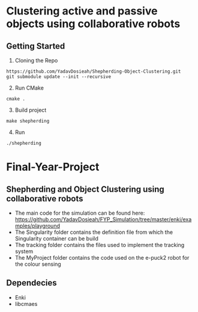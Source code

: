 # Clustering active and passive objects using collaborative robots

## Getting Started
1. Cloning the Repo
```
https://github.com/YadavDosieah/Shepherding-Object-Clustering.git
git submodule update --init --recursive
```
2. Run CMake 
```
cmake .
```
3. Build project
```
make shepherding
```
4. Run 
```
./shepherding
```

# Final-Year-Project

## Shepherding and Object Clustering using collaborative robots
* The main code for the simulation can be found here: https://github.com/YadavDosieah/FYP_Simulation/tree/master/enki/examples/playground
* The Singularity folder contains the definition file from which the Singularity container can be build
* The tracking folder contains the files used to implement the tracking system
* The MyProject folder contains the code used on the e-puck2 robot for the colour sensing


## Dependecies
* Enki
* libcmaes

